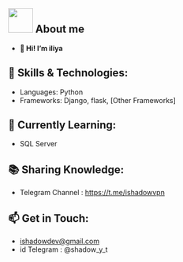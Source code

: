 ## <picture><img src="https://github.com/user-attachments/assets/967f3c8a-1cc4-425b-a8fd-bbe6a4d9772a" width=50px></picture> **About me**

- **👋 Hi! I’m iliya**

## 🔧 Skills & Technologies:

- Languages: Python
- Frameworks: Django, flask, [Other Frameworks]
## 🌱 Currently Learning:

- SQL Server

## 📚 Sharing Knowledge:

- Telegram Channel : https://t.me/ishadowvpn

## 📫 Get in Touch:

- ishadowdev@gmail.com
- id Telegram : @shadow_y_t
